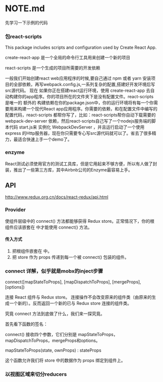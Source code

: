 

# NOTE.md

先学习一下示例的代码

### 包react-scripts

This package includes scripts and configuration used by Create React App.


create-react-app 是一个全局的命令行工具用来创建一个新的项目

react-scripts 是一个生成的项目所需要的开发依赖
  
一般我们开始创建react web应用程序的时候,要自己通过 npm 或者 yarn 安装项目的全部依赖，再写webpack.config.js,一系列复杂的配置,搭建好开发环境后写src源代码。
现在 如果你正在搭建react运行环境，使用 create-react-app 去自动构建你的app程序。你的项目所在的文件夹下是没有配置文件。react-scripts 是唯一的 额外的 构建依赖在你的package.json中，你的运行环境将有每一个你需要用来构建一个现代React app应用程序。你需要的依赖，和在配置文件中编写的配置代码，react-scripts 都帮你写了，比如：react-scripts帮你自动下载需要的 webpack-dev-server 依赖，然后react-scripts自己写了一个nodejs服务端的脚本代码 start.js来 实例化 WebpackDevServer ，并且运行启动了一个使用 express 的Http服务器，现在你只需要专心写src源代码就可以了。省去了很多精力，最适合快速上手一个demo了。

### enzyme

React测试必须使用官方的测试工具库，但是它用起来不够方便，所以有人做了封装，推出了一些第三方库，其中Airbnb公司的Enzyme最容易上手。


## API
http://www.redux.org.cn/docs/react-redux/api.html

### Provider
<Provider store> 使组件层级中的 connect() 方法都能够获得 Redux store。正常情况下，你的根组件应该嵌套在 <Provider> 中才能使用 connect() 方法。

#### 传入方式

1. 把根组件嵌套在 <Provider> 中。
2. 把 store 作为 props 传递到每一个被 connect() 包装的组件。


### connect 详解，似乎就是mobx的inject步骤

connect([mapStateToProps], [mapDispatchToProps], [mergeProps], [options])

连接 React 组件与 Redux store。
连接操作不会改变原来的组件类（由原来的生成一个新的）。反而返回一个新的已与 Redux store 连接的组件类。



究竟 connect 方法到底做了什么，我们来一探究竟。

首先看下函数的签名：



connect() 接收四个参数，它们分别是 mapStateToProps，mapDispatchToProps，mergeProps和options。

mapStateToProps(state, ownProps) : stateProps

这个函数允许我们将 store 中的数据作为 props 绑定到组件上。


### 以视图区域来切分reducers